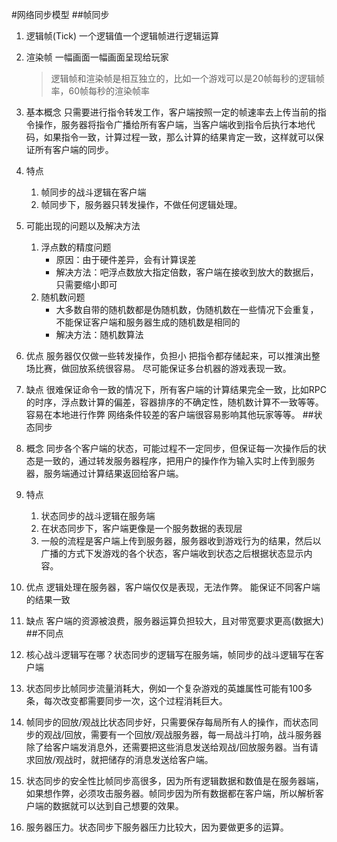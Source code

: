 #网络同步模型
##帧同步
1. 逻辑帧(Tick)
   一个逻辑值一个逻辑帧进行逻辑运算
2. 渲染帧
   一幅画面一幅画面呈现给玩家
   > 逻辑帧和渲染帧是相互独立的，比如一个游戏可以是20帧每秒的逻辑帧率，60帧每秒的渲染帧率
3. 基本概念
   只需要进行指令转发工作，客户端按照一定的帧速率去上传当前的指令操作，服务器将指令广播给所有客户端，当客户端收到指令后执行本地代码，如果指令一致，计算过程一致，那么计算的结果肯定一致，这样就可以保证所有客户端的同步。
   
4. 特点
   1. 帧同步的战斗逻辑在客户端
   2. 帧同步下，服务器只转发操作，不做任何逻辑处理。
5. 可能出现的问题以及解决方法
   1. 浮点数的精度问题
      *  原因：由于硬件差异，会有计算误差
      *  解决方法：吧浮点数放大指定倍数，客户端在接收到放大的数据后，只需要缩小即可
    2. 随机数问题
        * 大多数自带的随机数都是伪随机数，伪随机数在一些情况下会重复，不能保证客户端和服务器生成的随机数是相同的
        * 解决方法：随机数算法

6. 优点
   服务器仅仅做一些转发操作，负担小
   把指令都存储起来，可以推演出整场比赛，做回放系统很容易。
   尽可能保证多台机器的游戏表现一致。
7. 缺点
   很难保证命令一致的情况下，所有客户端的计算结果完全一致，比如RPC的时序，浮点数计算的偏差，容器排序的不确定性，随机数计算不一致等等。
   容易在本地进行作弊
   网络条件较差的客户端很容易影响其他玩家等等。
##状态同步
1. 概念
   同步各个客户端的状态，可能过程不一定同步，但保证每一次操作后的状态是一致的，通过转发服务器程序，把用户的操作作为输入实时上传到服务器，服务端通过计算结果返回给客户端。
2. 特点
   1. 状态同步的战斗逻辑在服务端
   2. 在状态同步下，客户端更像是一个服务数据的表现层
   3. 一般的流程是客户端上传到服务器，服务器收到游戏行为的结果，然后以广播的方式下发游戏的各个状态，客户端收到状态之后根据状态显示内容。
3. 优点
   逻辑处理在服务器，客户端仅仅是表现，无法作弊。
   能保证不同客户端的结果一致
4. 缺点
   客户端的资源被浪费，服务器运算负担较大，且对带宽要求更高(数据大)
##不同点
1. 核心战斗逻辑写在哪？状态同步的逻辑写在服务端，帧同步的战斗逻辑写在客户端
2. 状态同步比帧同步流量消耗大，例如一个复杂游戏的英雄属性可能有100多条，每次改变都需要同步一次，这个过程消耗巨大。
3. 帧同步的回放/观战比状态同步好，只需要保存每局所有人的操作，而状态同步的观战/回放，需要有一个回放/观战服务器，每一局战斗打响，战斗服务器除了给客户端发消息外，还需要把这些消息发送给观战/回放服务器。当有请求回放/观战时，就把储存的消息发送给客户端。
4. 状态同步的安全性比帧同步高很多，因为所有逻辑数据和数值是在服务器端，如果想作弊，必须攻击服务器。帧同步因为所有数据都在客户端，所以解析客户端的数据就可以达到自己想要的效果。
5. 服务器压力。状态同步下服务器压力比较大，因为要做更多的运算。